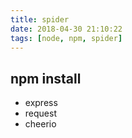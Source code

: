 ```yaml
---
title: spider
date: 2018-04-30 21:10:22
tags: [node, npm, spider]
---
```


## npm install

- express
- request
- cheerio
